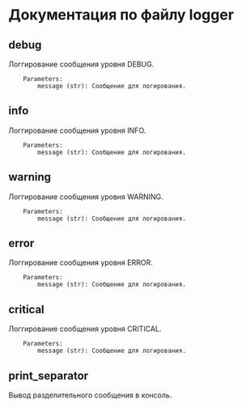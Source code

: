 # Документация по файлу logger

## debug
Логгирование сообщения уровня DEBUG.

        Parameters:
            message (str): Сообщение для логирования.

## info
Логгирование сообщения уровня INFO.

        Parameters:
            message (str): Сообщение для логирования.

## warning
Логгирование сообщения уровня WARNING.

        Parameters:
            message (str): Сообщение для логирования.

## error
Логгирование сообщения уровня ERROR.

        Parameters:
            message (str): Сообщение для логирования.

## critical
Логгирование сообщения уровня CRITICAL.

        Parameters:
            message (str): Сообщение для логирования.

## print_separator
Вывод разделительного сообщения в консоль.

